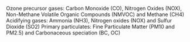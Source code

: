 Ozone precursor gases: Carbon Monoxide (CO), Nitrogen Oxides (NOX), Non-Methane Volatile Organic Compounds (NMVOC) and Methane (CH4)
Acidifying gases: Ammonia (NH3), Nitrogen oxides (NOX) and Sulfur Dioxide (SO2)
Primary particulates: Fine Particulate Matter (PM10 and PM2.5) and Carbonaceous speciation (BC, OC)
